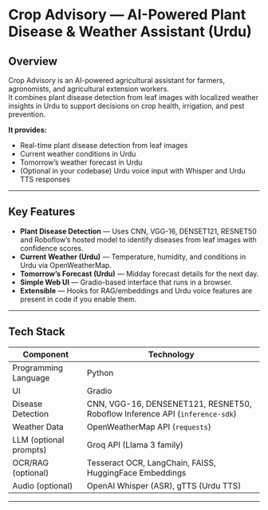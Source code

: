 # Crop Advisory — AI-Powered Plant Disease & Weather Assistant (Urdu)


## Overview
Crop Advisory is an AI-powered agricultural assistant for farmers, agronomists, and agricultural extension workers.  
It combines plant disease detection from leaf images with localized weather insights in Urdu to support decisions on crop health, irrigation, and pest prevention.

**It provides:**
- Real-time plant disease detection from leaf images
- Current weather conditions in Urdu
- Tomorrow’s weather forecast in Urdu
- (Optional in your codebase) Urdu voice input with Whisper and Urdu TTS responses

---

## Key Features
- **Plant Disease Detection** — Uses CNN, VGG-16, DENSET121, RESNET50 and Roboflow’s hosted model to identify diseases from leaf images with confidence scores.
- **Current Weather (Urdu)** — Temperature, humidity, and conditions in Urdu via OpenWeatherMap.
- **Tomorrow’s Forecast (Urdu)** — Midday forecast details for the next day.
- **Simple Web UI** — Gradio-based interface that runs in a browser.
- **Extensible** — Hooks for RAG/embeddings and Urdu voice features are present in code if you enable them.

---

## Tech Stack

| Component            | Technology |
|---------------------|-----------|
| Programming Language| Python |
| UI                  | Gradio |
| Disease Detection   | CNN, VGG-16, DENSENET121, RESNET50, Roboflow Inference API (`inference-sdk`) |
| Weather Data        | OpenWeatherMap API (`requests`) |
| LLM (optional prompts) | Groq API (Llama 3 family) |
| OCR/RAG (optional)  | Tesseract OCR, LangChain, FAISS, HuggingFace Embeddings |
| Audio (optional)    | OpenAI Whisper (ASR), gTTS (Urdu TTS) |



---


